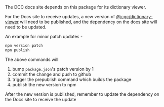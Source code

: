 The DCC docs site depends on this package for its dictionary viewer.

For the Docs site to receive updates, a new version of [@icgc/dictionary-viewer](https://www.npmjs.com/package/@icgc/dictionary-viewer) will need to be published, and the dependency on the docs site will need to be updated.

An example for minor patch updates - 
```bash
npm version patch
npm publish
```

The above commands will  

1. bump `package.json`'s patch version by 1
2. commit the change and push to github
3. trigger the prepublish command which builds the package
4. publish the new version to npm

After the new version is published, remember to update the dependency on the Docs site to receive the update